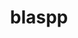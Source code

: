 ---
title: "blaspp"
layout: cache
categories: [package, v0.18]
meta: {"versions": ["2021.04.01"], "compilers": ["gcc@=7.5.0"], "oss": ["ubuntu18.04"], "platforms": ["linux"], "targets": ["x86_64"], "stacks": ["e4s"], "num_specs": 2, "num_specs_by_stack": {"e4s": 2}}
spec_details: [{"hash": "rlr7rbzu57rkcavqqpexu3a2mjs5c3an", "compiler": "gcc@=7.5.0", "versions": ["2021.04.01"], "os": "ubuntu18.04", "platform": "linux", "target": "x86_64", "variants": ["build_type=RelWithDebInfo", "~cuda", "~ipo", "+openmp", "~rocm", "+shared"], "stacks": ["e4s"], "size": "-", "tarball": "https://binaries.spack.io/releases/v0.18/build_cache/linux-ubuntu18.04-x86_64/gcc-7.5.0/blaspp-2021.04.01/linux-ubuntu18.04-x86_64-gcc-7.5.0-blaspp-2021.04.01-rlr7rbzu57rkcavqqpexu3a2mjs5c3an.spack"}, {"hash": "z3itapq5dkxhjzf5wgyobmvvw7sgn2v3", "compiler": "gcc@=7.5.0", "versions": ["2021.04.01"], "os": "ubuntu18.04", "platform": "linux", "target": "x86_64", "variants": ["build_type=RelWithDebInfo", "+cuda", "cuda_arch=none", "~ipo", "+openmp", "~rocm", "+shared"], "stacks": ["e4s"], "size": "-", "tarball": "https://binaries.spack.io/releases/v0.18/build_cache/linux-ubuntu18.04-x86_64/gcc-7.5.0/blaspp-2021.04.01/linux-ubuntu18.04-x86_64-gcc-7.5.0-blaspp-2021.04.01-z3itapq5dkxhjzf5wgyobmvvw7sgn2v3.spack"}]
---
